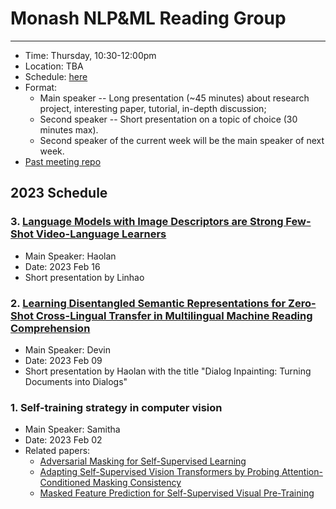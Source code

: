 # Monash NLP&ML Reading Group
---

- Time: Thursday, 10:30-12:00pm
- Location: TBA
- Schedule: [here](https://docs.google.com/document/d/13qkZBy1KBCeFa5s72fMCaCXpthnTWSg0ft4Y9fJuxzw/edit?usp=sharing)
- Format: 
    - Main speaker -- Long presentation (~45 minutes) about research project, interesting paper, tutorial, in-depth discussion; 
    - Second speaker -- Short presentation on a topic of choice (30 minutes max).
    - Second speaker of the current week will be the main speaker of next week.
- [Past meeting repo](https://github.com/Monash-NLP-ML-Group/lab_reading_group)

## 2023 Schedule
### 3. [Language Models with Image Descriptors are Strong Few-Shot Video-Language Learners](https://arxiv.org/abs/2205.10747)
- Main Speaker: Haolan
- Date: 2023 Feb 16
- Short presentation by Linhao


### 2. [Learning Disentangled Semantic Representations for Zero-Shot Cross-Lingual Transfer in Multilingual Machine Reading Comprehension](https://aclanthology.org/2022.acl-long.70/)
- Main Speaker: Devin
- Date: 2023 Feb 09
- Short presentation by Haolan with the title "Dialog Inpainting: Turning Documents into Dialogs"

### 1. Self-training strategy in computer vision
- Main Speaker: Samitha
- Date: 2023 Feb 02
- Related papers:
    - [Adversarial Masking for Self-Supervised Learning](https://arxiv.org/abs/2201.13100)
    - [Adapting Self-Supervised Vision Transformers by Probing Attention-Conditioned Masking Consistency](https://arxiv.org/abs/2206.08222)
    - [Masked Feature Prediction for Self-Supervised Visual Pre-Training](https://openaccess.thecvf.com/content/CVPR2022/papers/Wei_Masked_Feature_Prediction_for_Self-Supervised_Visual_Pre-Training_CVPR_2022_paper.pdf)

